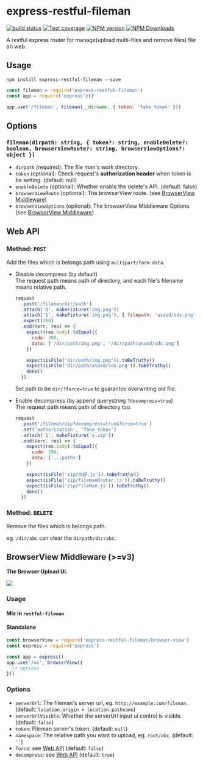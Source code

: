 # express-restful-fileman

[![build status](https://img.shields.io/travis/imcuttle/express-restful-fileman/master.svg?style=flat-square)](https://travis-ci.org/imcuttle/express-restful-fileman)
[![Test coverage](https://img.shields.io/codecov/c/github/imcuttle/express-restful-fileman.svg?style=flat-square)](https://codecov.io/github/imcuttle/express-restful-fileman?branch=master)
[![NPM version](https://img.shields.io/npm/v/express-restful-fileman.svg?style=flat-square)](https://www.npmjs.com/package/express-restful-fileman)
[![NPM Downloads](https://img.shields.io/npm/dm/express-restful-fileman.svg?style=flat-square&maxAge=43200)](https://www.npmjs.com/package/express-restful-fileman)

A restful express router for manage(upload multi-files and remove files) file on web.

## Usage

    npm install express-restful-fileman --save

```javascript
const fileman = require('express-restful-fileman')
const app = require('express')()

app.use('/fileman', fileman(__dirname, { token: 'fake_token' }))
```

## Options

### `fileman(dirpath: string, { token?: string, enableDelete?: boolean, browserViewRoute?: string, browserViewOptions?: object })`

* `dirpath` (required): The file man's work directory.
* `token` (optional): Check request's **authorization header** when token is be setting. (default: null)
* `enableDelete` (optional): Whether enable the delete's API. (default: false)
* `browserViewRoute` (optional): The browserView route. (see [BrowserView Middleware](#browserview-middleware-v3))
* `browserViewOptions` (optional): The browserView Middleware Options. (see [BrowserView Middleware](#browserview-middleware-v3))

## Web API

### Method: `POST`

Add the files which is belongs path using `multipart/form-data`.

* Disable decompress (by default)  
  The request path means path of directory, and each file's filename means relative path.

  ```javascript
  request
    .post('/fileman/dir/path')
    .attach('0', makeFixture('img.png'))
    .attach('1', makeFixture('img.png'), { filepath: 'asasd/sds.png' })
    .expect(200)
    .end((err, res) => {
      expect(res.body).toEqual({
        code: 200,
        data: ['/dir/path/img.png', '/dir/path/asasd/sds.png']
      })

      expect(isFile('dir/path/img.png')).toBeTruthy()
      expect(isFile('dir/path/asasd/sds.png')).toBeTruthy()
      done()
    })
  ```

  Set path to be `dir/?force=true` to guarantee overwriting old file.

- Enable decompress (by append querystring `?decompress=true`)  
  The request path means path of directory too.

  ```javascript
  request
    .post('/fileman/zip?decompress=true&force=true')
    .set('authorization', 'fake_token')
    .attach('1', makeFixture('a.zip'))
    .end((err, res) => {
      expect(res.body).toEqual({
        code: 200,
        data: ['...paths']
      })

      expect(isFile('zip/你好.js')).toBeTruthy()
      expect(isFile('zip/filemanRouter.js')).toBeTruthy()
      expect(isFile('zip/FileMan.js')).toBeTruthy()
      done()
    })
  ```

### Method: `DELETE`

Remove the files which is belongs path.

eg. `/dir/abc` can clear the `dirpath/dir/abc`.

## BrowserView Middleware (>=v3)

**The Browser Upload UI.**

![](https://i.loli.net/2018/08/25/5b80ea988f18e.png)

### Usage

#### Mix in `restful-fileman`

#### Standalone

```javascript
const browserView = require('express-restful-fileman/browser-view')
const express = require('express')

const app = express()
app.use('/ui', browserView({
  // options
}))
```

### Options

* `serverUrl`: The fileman's server url, eg. `http://example.com/fileman`. (default: `location.origin + location.pathname`)
* `serverUrlVisible`: Whether the serverUrl input ui control is visible. (default: `false`)
* `token`: Fileman server's token. (default: `null`)
* `namespace`: The relative path you want to upload, eg. `root/abc`. (default: `''`) 
* `force`: see [Web API](#web-api) (default: `false`)
* `decompress`: see [Web API](#web-api) (default: `true`)
